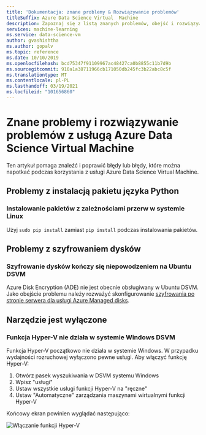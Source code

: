 ```yaml
---
title: 'Dokumentacja: znane problemy & Rozwiązywanie problemów'
titleSuffix: Azure Data Science Virtual  Machine
description: Zapoznaj się z listą znanych problemów, obejść i rozwiązywania problemów dotyczących usługi Azure Data Science Virtual Machine
services: machine-learning
ms.service: data-science-vm
author: gvashishtha
ms.author: gopalv
ms.topic: reference
ms.date: 10/10/2019
ms.openlocfilehash: bcd75347f91109967ac48427ca0b8855c11b7d9b
ms.sourcegitcommit: 910a1a38711966cb171050db245fc3b22abc8c5f
ms.translationtype: MT
ms.contentlocale: pl-PL
ms.lasthandoff: 03/19/2021
ms.locfileid: "101656860"
---
```

# <a name="known-issues-and-troubleshooting-the-azure-data-science-virtual-machine"></a>Znane problemy i rozwiązywanie problemów z usługą Azure Data Science Virtual Machine

Ten artykuł pomaga znaleźć i poprawić błędy lub błędy, które można napotkać podczas korzystania z usługi Azure Data Science Virtual Machine.

## <a name="python-package-installation-issues"></a>Problemy z instalacją pakietu języka Python

### <a name="installing-packages-with-pip-breaks-dependencies-on-linux"></a>Instalowanie pakietów z zależnościami przerw w systemie Linux

Użyj `sudo pip install` zamiast `pip install` podczas instalowania pakietów.

## <a name="disk-encryption-issues"></a>Problemy z szyfrowaniem dysków

### <a name="disk-encryption-fails-on-the-ubuntu-dsvm"></a>Szyfrowanie dysków kończy się niepowodzeniem na Ubuntu DSVM

Azure Disk Encryption (ADE) nie jest obecnie obsługiwany w Ubuntu DSVM. Jako obejście problemu należy rozważyć skonfigurowanie [szyfrowania po stronie serwera dla usługi Azure Managed disks](../../virtual-machines/disk-encryption.md).

## <a name="tool-appears-disabled"></a>Narzędzie jest wyłączone

### <a name="hyper-v-does-not-work-on-the-windows-dsvm"></a>Funkcja Hyper-V nie działa w systemie Windows DSVM

Funkcja Hyper-V początkowo nie działa w systemie Windows. W przypadku wydajności rozruchowej wyłączono pewne usługi. Aby włączyć funkcję Hyper-V:

1. Otwórz pasek wyszukiwania w DSVM systemu Windows
1. Wpisz "usługi"
1. Ustaw wszystkie usługi funkcji Hyper-V na "ręczne"
1. Ustaw "Automatyczne" zarządzania maszynami wirtualnymi funkcji Hyper-V

Końcowy ekran powinien wyglądać następująco:

   ![Włączanie funkcji Hyper-V](./media/workaround/hyperv-enable-dsvm.png)